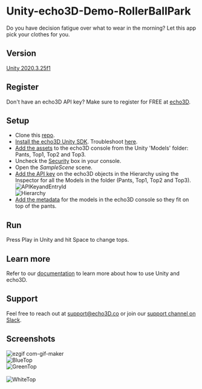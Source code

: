 # Unity-echo3D-Demo-RollerBallPark
Do you have decision fatigue over what to wear in the morning? Let this app pick your clothes for you.

## Version
[Unity 2020.3.25f1](https://unity3d.com/get-unity/download/archive)

## Register
Don't have an echo3D API key? Make sure to register for FREE at [echo3D](https://console.echo3D.co/#/auth/register).

## Setup
* Clone this [repo](https://github.com/echo3Dco/Unity-echo3D-Demo-WhatToWear).
* [Install the echo3D Unity SDK](https://docs.echo3D.co/unity/installation). Troubleshoot [here](https://medium.com/r/?url=https%3A%2F%2Fdocs.echo3d.co%2Funity%2Ftroubleshooting%23im-getting-a-newtonsoft.json.dll-error-in-unity).
* [Add the assets](https://docs.echo3D.co/quickstart/add-a-3d-model) to the echo3D console from the Unity 'Models' folder: Pants, Top1, Top2 and Top3.
* Uncheck the [Security](https://docs.echo3d.co/web-console/deliver-pages/security-page) box in your console.
* Open the _SampleScene_ scene.
* [Add the API key](https://docs.echo3D.co/unity/using-the-sdk) on the echo3D objects in the Hierarchy using the Inspector for all the Models in the folder (Pants, Top1, Top2 and Top3).<br>
![APIKeyandEntryId](https://user-images.githubusercontent.com/99516371/182944174-b24d92dc-28da-4afe-b98c-5a9a0f8b0ae7.png) <br>
![Hierarchy](https://user-images.githubusercontent.com/99516371/176975148-ccec86c5-c322-41f9-9cbb-509e1a613e2a.png)
* [Add the metadata](https://docs.echo3d.co/web-console/manage-pages/data-page/how-to-add-data#adding-metadata) for the models in the echo3D console so they fit on top of the pants.

## Run
Press Play in Unity and hit Space to change tops.

## Learn more
Refer to our [documentation](https://docs.echo3D.co/unity/) to learn more about how to use Unity and echo3D.

## Support
Feel free to reach out at [support@echo3D.co](mailto:support@echo3D.co) or join our [support channel on Slack](https://go.echo3D.co/join). 

## Screenshots
![ezgif com-gif-maker](https://user-images.githubusercontent.com/99516371/186972325-be4f646b-1383-4379-a9c6-db9e981f1c12.gif) <br>
![BlueTop](https://user-images.githubusercontent.com/99516371/186972348-5ddbe04f-a17b-4bb5-8e13-269f19fdbcc9.jpg) <br>
![GreenTop](https://user-images.githubusercontent.com/99516371/186972352-35dfe61d-2d51-4798-82f6-8e5786d4acc9.jpg) <br> <br>
![WhiteTop](https://user-images.githubusercontent.com/99516371/186972360-83dc352b-5894-4336-9445-731b62d93482.jpg) <br>
